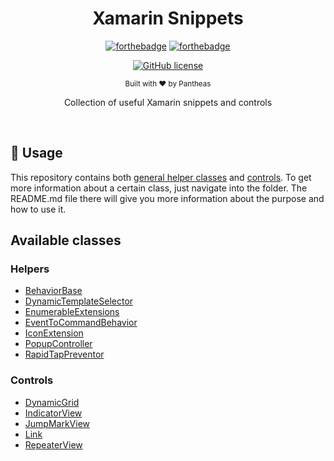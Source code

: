 <h1 align="center">Xamarin Snippets</h1><div align="center">

[![forthebadge](https://forthebadge.com/images/badges/fuck-it-ship-it.svg)](https://forthebadge.com)
[![forthebadge](https://forthebadge.com/images/badges/made-with-c-sharp.svg)](https://forthebadge.com)

[![GitHub license](https://img.shields.io/github/license/Pantheas/XamarinSnippets.svg?longCache=true&style=flat-square)](https://github.com/Pantheas/XamarinSnippets/blob/main/LICENSE)

<sub>Built with ❤︎ by Pantheas</sub>

Collection of useful Xamarin snippets and controls
</div><br>

## 📝 Usage

This repository contains both [general helper classes](https://github.com/Pantheas/XamarinSnippets/tree/main/src) and [controls](https://github.com/Pantheas/XamarinSnippets/tree/main/src/controls).
To get more information about a certain class, just navigate into the folder.
The README.md file there will give you more information about the purpose and how to use it.
 

## Available classes
### Helpers
- [BehaviorBase](https://github.com/Pantheas/XamarinSnippets/tree/master/src/Helpers/BehaviorBase)
- [DynamicTemplateSelector](https://github.com/Pantheas/XamarinSnippets/tree/master/src/Helpers/DynamicTemplateSelector)
- [EnumerableExtensions](https://github.com/Pantheas/XamarinSnippets/tree/master/src/Helpers/EnumerableExtensions)
- [EventToCommandBehavior](https://github.com/Pantheas/XamarinSnippets/tree/master/src/Helpers/EventToCommandBehavior)
- [IconExtension](https://github.com/Pantheas/XamarinSnippets/tree/master/src/Helpers/IconExtension)
- [PopupController](https://github.com/Pantheas/XamarinSnippets/tree/master/src/Helpers/PopupController)
- [RapidTapPreventor](https://github.com/Pantheas/XamarinSnippets/tree/master/src/Helpers/RapidTapPreventor)

### Controls
- [DynamicGrid](https://github.com/Pantheas/XamarinSnippets/tree/master/src/Controls/DynamicGrid)
- [IndicatorView](https://github.com/Pantheas/XamarinSnippets/tree/master/src/Controls/IndicatorView)
- [JumpMarkView](https://github.com/Pantheas/XamarinSnippets/tree/master/src/Controls/JumpMarkView)
- [Link](https://github.com/Pantheas/XamarinSnippets/tree/master/src/Controls/Link)
- [RepeaterView](https://github.com/Pantheas/XamarinSnippets/tree/master/src/Controls/RepeaterView)

